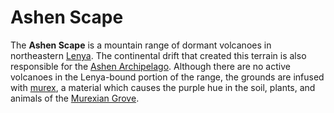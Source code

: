 # Ashen Scape

The **Ashen Scape** is a mountain range of dormant volcanoes in northeastern [Lenya](../). The continental drift that created this terrain is also responsible for the [Ashen Archipelago](../../ashen-archipelago). Although there are no active volcanoes in the Lenya-bound portion of the range, the grounds are infused with [murex](../../../../../artifacts/murex/murex.md), a material which causes the purple hue in the soil, plants, and animals of the [Murexian Grove](../murexian-grove).
